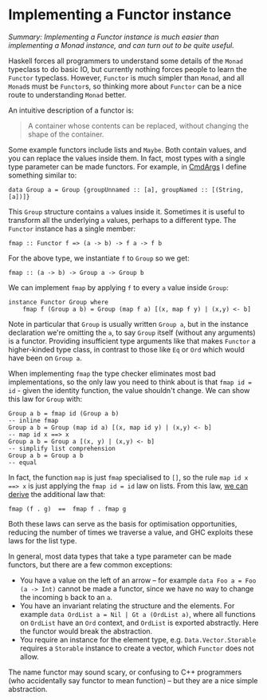 # Implementing a Functor instance

_Summary: Implementing a Functor instance is much easier than implementing a Monad instance, and can turn out to be quite useful._

Haskell forces all programmers to understand some details of the `Monad` typeclass to do basic IO, but currently nothing forces people to learn the `Functor` typeclass. However, `Functor` is much simpler than `Monad`, and all `Monad`s must be `Functor`s, so thinking more about `Functor` can be a nice route to understanding `Monad` better.

An intuitive description of a functor is:

> A container whose contents can be replaced, without changing the shape of the container.

Some example functors include lists and `Maybe`. Both contain values, and you can replace the values inside them. In fact, most types with a single type parameter can be made functors. For example, in [CmdArgs](https://hackage.haskell.org/package/cmdargs/docs/System-Console-CmdArgs-Explicit.html#t:Group) I define something similar to:

    data Group a = Group {groupUnnamed :: [a], groupNamed :: [(String, [a])]}

This `Group` structure contains `a` values inside it. Sometimes it is useful to transform all the underlying `a` values, perhaps to a different type. The `Functor` instance has a single member:

    fmap :: Functor f => (a -> b) -> f a -> f b

For the above type, we instantiate `f` to `Group` so we get:

    fmap :: (a -> b) -> Group a -> Group b

We can implement `fmap` by applying `f` to every `a` value inside `Group`:

    instance Functor Group where
        fmap f (Group a b) = Group (map f a) [(x, map f y) | (x,y) <- b]

Note in particular that `Group` is usually written `Group a`, but in the instance declaration we're omitting the `a`, to say `Group` itself (without any arguments) is a functor. Providing insufficient type arguments like that makes `Functor` a higher-kinded type class, in contrast to those like `Eq` or `Ord` which would have been on `Group a`.

When implementing `fmap` the type checker eliminates most bad implementations,  so the only law you need to think about is that `fmap id = id` - given the identity function, the value shouldn't change. We can show this law for `Group` with:

    Group a b = fmap id (Group a b)
    -- inline fmap
    Group a b = Group (map id a) [(x, map id y) | (x,y) <- b]
    -- map id x ==> x
    Group a b = Group a [(x, y) | (x,y) <- b]
    -- simplify list comprehension
    Group a b = Group a b
    -- equal

In fact, the function `map` is just `fmap` specialised to `[]`, so the rule `map id x ==> x` is just applying the `fmap id = id` law on lists. From this law, [we can derive](https://www.fpcomplete.com/user/edwardk/snippets/fmap) the additional law that: 

    fmap (f . g)  ==  fmap f . fmap g

Both these laws can serve as the basis for optimisation opportunities, reducing the number of times we traverse a value, and GHC exploits these laws for the list type.

In general, most data types that take a type parameter can be made functors, but there are a few common exceptions:

* You have a value on the left of an arrow – for example `data Foo a = Foo (a -> Int)` cannot be made a functor, since we have no way to change the incoming `b` back to an `a`.
* You have an invariant relating the structure and the elements. For example `data OrdList a = Nil | Gt a (OrdList a)`, where all functions on `OrdList` have an `Ord` context, and `OrdList` is exported abstractly. Here the functor would break the abstraction.
* You require an instance for the element type, e.g. `Data.Vector.Storable` requires a `Storable` instance to create a vector, which `Functor` does not allow.

The name functor may sound scary, or confusing to C++ programmers (who accidentally say functor to mean function) – but they are a nice simple abstraction.
